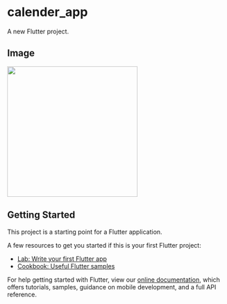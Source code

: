 # calender_app

A new Flutter project.

## Image
<img src="https://user-images.githubusercontent.com/92189386/160069925-8a1474b6-d794-483a-8815-b7d5864daa60.png" width="300">

## Getting Started

This project is a starting point for a Flutter application.

A few resources to get you started if this is your first Flutter project:

- [Lab: Write your first Flutter app](https://flutter.dev/docs/get-started/codelab)
- [Cookbook: Useful Flutter samples](https://flutter.dev/docs/cookbook)

For help getting started with Flutter, view our
[online documentation](https://flutter.dev/docs), which offers tutorials,
samples, guidance on mobile development, and a full API reference.
